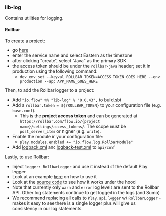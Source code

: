 ### lib-log

Contains utilities for logging.


#### Rollbar

To create a project:
- go [here](https://rollbar.com/settings/accounts/flow.io/projects/?project_selector=1#create)
- enter the service name and select Eastern as the timezone
- after clicking "create", select "Java" as the primary SDK
- the access token should be under the `rollbar-java` header; set it in production using the following command:
  - `dev env set --keyval ROLLBAR_TOKEN=ACCESS_TOKEN_GOES_HERE --env production --app APP_NAME_GOES_HERE`

Then, to add the Rollbar logger to a project:

  - Add `"io.flow" %% "lib-log" % "0.0.43",` to build.sbt
  - Add a `rollbar.token = ${?ROLLBAR_TOKEN}` to your configuration file (e.g. `base.conf`).
    - This is the **project access token** and can be generated at `https://rollbar.com/flow.io/{project name}/settings/access_tokens/`. The scope must be `post_server_item` or higher (e.g. `write`).
  - Enable the module in your configuration file:
    - `play.modules.enabled += "io.flow.log.RollbarModule"`
  - Add [logback.xml](https://github.com/flowcommerce/misc/blob/master/log/templates/logback.xml) and [logback-test.xml](https://github.com/flowcommerce/misc/blob/master/log/templates/logback-test.xml) to `api/conf`

Lastly, to use Rollbar:
  - Inject `logger: RollbarLogger` and use it instead of the default Play logger
  - Look at an example [here](https://github.com/flowcommerce/label/blob/76f684401719be46143b3b116523d37f48620f0a/api/app/db/ShippingLabelsDao.scala#L464-L473) on how to use it
  - Look at the [source code](https://github.com/flowcommerce/lib-log/blob/master/src/main/scala/io/flow/log/Rollbar.scala#L159) to see how it works under the hood
  - Note that currently only `warn` and `error` log levels are sent to the Rollbar API. Other log statements continue to get logged in the logs (and Sumo)
  - We recommend replacing all calls to `Play.api.logger` w/ `RollbarLogger` - makes it easy to see there is a single logger plus will give us consistency in our log statements.
